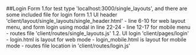 ##Login Form
1.for test type 'localhost:3000/single_layouts', and there are some included file for login form
1.1	UI header 'client/layout/single_layouts/single_header.html'
	- line 6-10 for web layout menu, and form login using modal in line 22-24
	- line 12-17 for mobile menu
	- routes file 'client/routes/single_layouts.js'
1.2. UI login 'client/pages/login'
	- login.html is layout for web mode
	- login_mobile.html is layout for mobile mode
	- routes file location in 'client/routes/login.js' 
